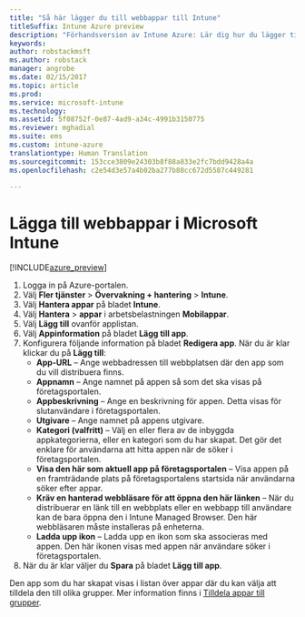 ```yaml
---
title: "Så här lägger du till webbappar till Intune"
titleSuffix: Intune Azure preview
description: "Förhandsversion av Intune Azure: Lär dig hur du lägger till webbappar i Intune."
keywords: 
author: robstackmsft
ms.author: robstack
manager: angrobe
ms.date: 02/15/2017
ms.topic: article
ms.prod: 
ms.service: microsoft-intune
ms.technology: 
ms.assetid: 5f08752f-0e87-4ad9-a34c-4991b3150775
ms.reviewer: mghadial
ms.suite: ems
ms.custom: intune-azure
translationtype: Human Translation
ms.sourcegitcommit: 153cce3809e24303b8f88a833e2fc7bdd9428a4a
ms.openlocfilehash: c2e54d3e57a4b02ba277b88cc672d5587c449281

---
```


# <a name="how-to-add-web-apps-to-microsoft-intune"></a>Lägga till webbappar i Microsoft Intune

[!INCLUDE[azure_preview](../includes/azure_preview.md)]

1. Logga in på Azure-portalen.
2. Välj **Fler tjänster** > **Övervakning + hantering** > **Intune**.
3. Välj **Hantera appar** på bladet **Intune**.
4. Välj **Hantera** > **appar** i arbetsbelastningen **Mobilappar**.
5. Välj **Lägg till** ovanför applistan.
6. Välj **Appinformation** på bladet **Lägg till app**.
7. Konfigurera följande information på bladet **Redigera app**. När du är klar klickar du på **Lägg till**:
    - **App-URL** – Ange webbadressen till webbplatsen där den app som du vill distribuera finns.
    - **Appnamn** – Ange namnet på appen så som det ska visas på företagsportalen.
    - **Appbeskrivning** – Ange en beskrivning för appen. Detta visas för slutanvändare i företagsportalen.
    - **Utgivare** – Ange namnet på appens utgivare.
    - **Kategori (valfritt)** – Välj en eller flera av de inbyggda appkategorierna, eller en kategori som du har skapat. Det gör det enklare för användarna att hitta appen när de söker i företagsportalen.
    - **Visa den här som aktuell app på företagsportalen** – Visa appen på en framträdande plats på företagsportalens startsida när användarna söker efter appar.
    - **Kräv en hanterad webbläsare för att öppna den här länken** – När du distribuerar en länk till en webbplats eller en webbapp till användare kan de bara öppna den i Intune Managed Browser. Den här webbläsaren måste installeras på enheterna.
    - **Ladda upp ikon** – Ladda upp en ikon som ska associeras med appen. Den här ikonen visas med appen när användare söker i företagsportalen.
8. När du är klar väljer du **Spara** på bladet **Lägg till app**.

Den app som du har skapat visas i listan över appar där du kan välja att tilldela den till olika grupper. Mer information finns i [Tilldela appar till grupper](/intune-azure/manage-apps/deploy-apps).


<!--HONumber=Feb17_HO3-->


